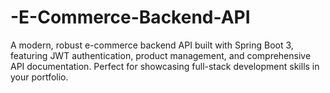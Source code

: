 # -E-Commerce-Backend-API
A modern, robust e-commerce backend API built with Spring Boot 3, featuring JWT authentication, product management, and comprehensive API documentation. Perfect for showcasing full-stack development skills in your portfolio.
